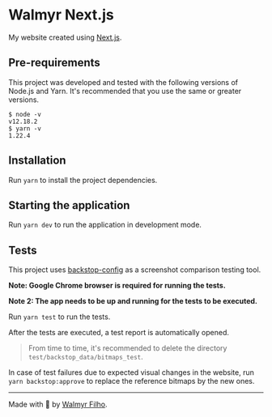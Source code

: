 # Walmyr Next.js

My website created using [Next.js](https://nextjs.org).

## Pre-requirements

This project was developed and tested with the following versions of Node.js and Yarn. It's recommended that you use the same or greater versions.

```
$ node -v
v12.18.2
$ yarn -v
1.22.4
````

## Installation

Run `yarn` to install the project dependencies.

## Starting the application

Run `yarn dev` to run the application in development mode.

## Tests

This project uses [backstop-config](https://github.com/wlsf82/backstop-config) as a screenshot comparison testing tool.

**Note: Google Chrome browser is required for running the tests.**

**Note 2: The app needs to be up and running for the tests to be executed.**

Run `yarn test` to run the tests.

After the tests are executed, a test report is automatically opened.

> From time to time, it's recommended to delete the directory `test/backstop_data/bitmaps_test`.

In case of test failures due to expected visual changes in the website, run `yarn backstop:approve` to replace the reference bitmaps by the new ones.

___

Made with 💚 by [Walmyr Filho](https://walmyr.dev).
